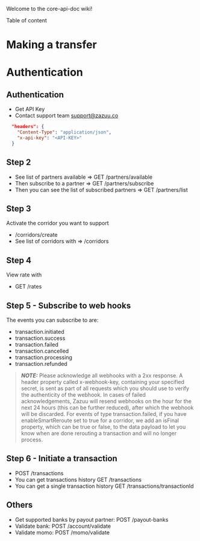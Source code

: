 Welcome to the core-api-doc wiki!

Table of content

# Making a transfer

# Authentication

## Authentication

- Get API Key
- Contact support team support@zazuu.co

```json
  "headers": {
    "Content-Type": "application/json",
    "x-api-key": "<API-KEY>"
  }
```

## Step 2

- See list of partners available => GET /partners/available
- Then subscribe to a partner => GET /partners/subscribe
- Then you can see the list of subscribed partners => GET /partners/list

## Step 3

Activate the corridor you want to support

- /corridors/create
- See list of corridors with => /corridors

## Step 4

View rate with

- GET /rates

## Step 5 - Subscribe to web hooks

The events you can subscribe to are:

- transaction.initiated
- transaction.success
- transaction.failed
- transaction.cancelled
- transaction.processing
- transaction.refunded

> **_NOTE:_** Please acknowledge all webhooks with a 2xx response. A header property called x-webhook-key, containing your specified secret, is sent as part of all requests which you should use to verify the authenticity of the webhook. In cases of failed acknowledgements, Zazuu will resend webhooks on the hour for the next 24 hours (this can be further reduced), after which the webhook will be discarded. For events of type transaction.failed, if you have enableSmartReroute set to true for a corridor, we add an isFinal property, which can be true or false, to the data payload to let you know when are done rerouting a transaction and will no longer process.

## Step 6 - Initiate a transaction

- POST /transactions
- You can get transactions history GET /transactions
- You can get a single transaction history GET /transactions/transactionId

## Others

- Get supported banks by payout partner: POST /payout-banks
- Validate bank: POST /account/validate
- Validate momo: POST /momo/validate
